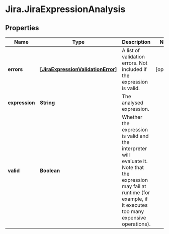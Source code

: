 # Jira.JiraExpressionAnalysis

## Properties

Name | Type | Description | Notes
------------ | ------------- | ------------- | -------------
**errors** | [**[JiraExpressionValidationError]**](JiraExpressionValidationError.md) | A list of validation errors. Not included if the expression is valid. | [optional] 
**expression** | **String** | The analysed expression. | 
**valid** | **Boolean** | Whether the expression is valid and the interpreter will evaluate it. Note that the expression may fail at runtime (for example, if it executes too many expensive operations). | 


